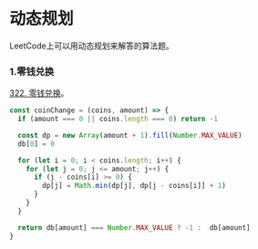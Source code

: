 # 动态规划
LeetCode上可以用动态规划来解答的算法题。

### 1.零钱兑换
[322. 零钱兑换](https://leetcode-cn.com/problems/coin-change/)。

```js
const coinChange = (coins, amount) => {
  if (amount === 0 || coins.length === 0) return -1

  const dp = new Array(amount + 1).fill(Number.MAX_VALUE)
  db[0] = 0

  for (let i = 0; i < coins.length; i++) {
    for (let j = 0; j <= amount; j++) {
      if (j - coins[i] >= 0) {
        dp[j] = Math.min(dp[j], dp[j - coins[i]] + 1)
      }
    }
  }

  return db[amount] === Number.MAX_VALUE ? -1 :  db[amount]
}
```